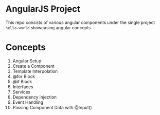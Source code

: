 # AngularJS Project
This repo consists of various angular components under the single project `hello-world` showcasing angular concepts.
# Concepts
1. Angular Setup
2. Create a Component
3. Template Interpolation
4. @for Block
5. @if Block
6. Interfaces
7. Services
8. Dependency Injection
9. Event Handling
10. Passing Component Data with @Input()
 

